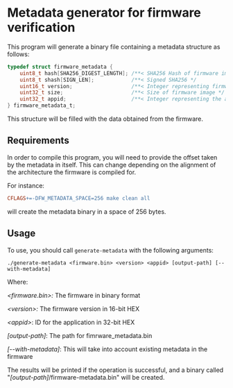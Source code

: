 # Metadata generator for firmware verification
This program will generate a binary file containing a metadata structure as
follows:

```c
typedef struct firmware_metadata {
    uint8_t hash[SHA256_DIGEST_LENGTH]; /**< SHA256 Hash of firmware image */
    uint8_t shash[SIGN_LEN];            /**< Signed SHA256 */
    uint16_t version;                   /**< Integer representing firmware version */
    uint32_t size;                      /**< Size of firmware image */
    uint32_t appid;                     /**< Integer representing the application ID */
} firmware_metadata_t;
```

This structure will be filled with the data obtained from the firmware.

## Requirements
In order to compile this program, you will need to provide the offset taken by
the metadata in itself. This can change depending on the alignment of the
architecture the firmware is compiled for.

For instance:

```makefile
CFLAGS+=-DFW_METADATA_SPACE=256 make clean all
```

will create the metadata binary in a space of 256 bytes.

## Usage
To use, you should call `generate-metadata` with the following arguments:

```console
./generate-metadata <firmware.bin> <version> <appid> [output-path] [--with-metadata]
```

Where:

_\<firmware.bin\>\:_ The firmware in binary format

_\<version\>\:_ The firmware version in 16-bit HEX

_\<appid\>_\: ID for the application in 32-bit HEX

_\[output-path\]_\: The path for fimrware_metadata.bin

_\[--with-metadata\]_\: This will take into account existing metadata in the
firmware

The results will be printed if the operation is successful, and a binary
called "_\[output-path\]_\/firmware-metadata.bin" will be created.

